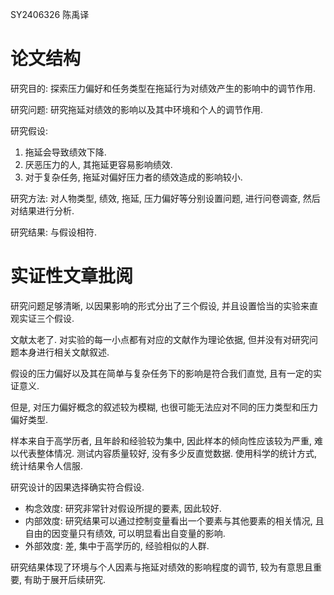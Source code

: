 
SY2406326 陈禹译

# 论文结构

研究目的: 探索压力偏好和任务类型在拖延行为对绩效产生的影响中的调节作用.

研究问题: 研究拖延对绩效的影响以及其中环境和个人的调节作用.

研究假设:
1. 拖延会导致绩效下降.
2. 厌恶压力的人, 其拖延更容易影响绩效.
3. 对于复杂任务, 拖延对偏好压力者的绩效造成的影响较小.

研究方法: 对人物类型, 绩效, 拖延, 压力偏好等分别设置问题, 进行问卷调查, 然后对结果进行分析.

研究结果: 与假设相符.

# 实证性文章批阅

研究问题足够清晰, 以因果影响的形式分出了三个假设, 并且设置恰当的实验来直观实证三个假设.

文献太老了. 对实验的每一小点都有对应的文献作为理论依据, 但并没有对研究问题本身进行相关文献叙述.

假设的压力偏好以及其在简单与复杂任务下的影响是符合我们直觉, 且有一定的实证意义.

但是, 对压力偏好概念的叙述较为模糊, 也很可能无法应对不同的压力类型和压力偏好类型.

样本来自于高学历者, 且年龄和经验较为集中, 因此样本的倾向性应该较为严重, 难以代表整体情况. 测试内容质量较好, 没有多少反直觉数据. 使用科学的统计方式, 统计结果令人信服.

研究设计的因果选择确实符合假设.
- 构念效度: 研究非常针对假设所提的要素, 因此较好.
- 内部效度: 研究结果可以通过控制变量看出一个要素与其他要素的相关情况, 且自由的因变量只有绩效, 可以明显看出自变量的影响.
- 外部效度: 差, 集中于高学历的, 经验相似的人群.

研究结果体现了环境与个人因素与拖延对绩效的影响程度的调节, 较为有意思且重要, 有助于展开后续研究.































